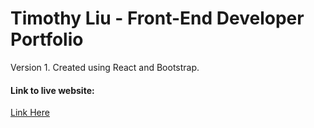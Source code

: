 # Timothy Liu - Front-End Developer Portfolio

Version 1.
Created using React and Bootstrap.

#### Link to live website:
[Link Here](https://timothytcliu.github.io/portfolio_v1/)
